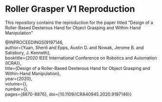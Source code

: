 # Roller Grasper V1 Reproduction

This repository contains the reproduction for the paper titled "Design of a Roller-Based Dexterous Hand for Object Grasping and Within-Hand Manipulation"




@INPROCEEDINGS{9197146,  
author={Yuan, Shenli and Epps, Austin D. and Nowak, Jerome B. and Salisbury, J. Kenneth},  
booktitle={2020 IEEE International Conference on Robotics and Automation (ICRA)},   
title={Design of a Roller-Based Dexterous Hand for Object Grasping and Within-Hand Manipulation},   
year={2020},  
volume={},  
number={},  
pages={8870-8876},
doi={10.1109/ICRA40945.2020.9197146}}
